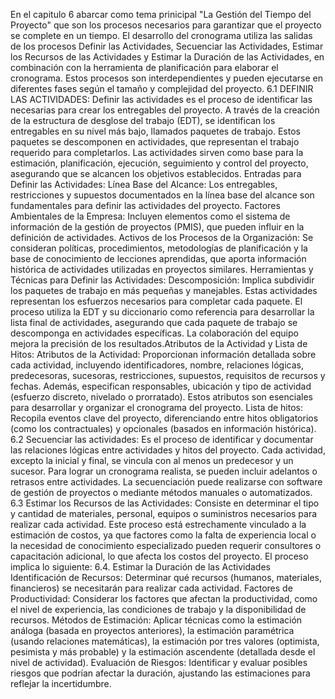En el capitulo 6 abarcar como tema prinicipal "La Gestión del Tiempo del Proyecto" que son los procesos necesarios para garantizar que el proyecto se complete en un tiempo. 
El desarrollo del cronograma utiliza las salidas de los procesos Definir las Actividades, Secuenciar las Actividades, Estimar los Recursos de las Actividades y Estimar la Duración de las Actividades, en combinación con la herramienta de planificación para elaborar el cronograma.
Estos procesos son interdependientes y pueden ejecutarse en diferentes fases según el tamaño y complejidad del proyecto. 
6.1 DEFINIR LAS ACTIVIDADES:
Definir las actividades es el proceso de identificar las necesarias para crear los entregables del proyecto. A través de la creación de la estructura de desglose del trabajo (EDT), se identifican los entregables en su nivel más bajo, llamados paquetes de trabajo. 
Estos paquetes se descomponen en actividades, que representan el trabajo requerido para completarlos. Las actividades sirven como base para la estimación, planificación, ejecución, seguimiento y control del proyecto, asegurando que se alcancen los objetivos establecidos.
Entradas para Definir las Actividades:
Línea Base del Alcance:
Los entregables, restricciones y supuestos documentados en la línea base del alcance son fundamentales para definir las actividades del proyecto.
Factores Ambientales de la Empresa:
Incluyen elementos como el sistema de información de la gestión de proyectos (PMIS), que pueden influir en la definición de actividades.
Activos de los Procesos de la Organización:
Se consideran políticas, procedimientos, metodologías de planificación y la base de conocimiento de lecciones aprendidas, que aporta información histórica de actividades utilizadas en proyectos similares.
Herramientas y Técnicas para Definir las Actividades:
Descomposición:
Implica subdividir los paquetes de trabajo en más pequeñas y manejables. Estas actividades representan los esfuerzos necesarios para completar cada paquete.
El proceso utiliza la EDT y su diccionario como referencia para desarrollar la lista final de actividades, asegurando que cada paquete de trabajo se descomponga en actividades específicas. La colaboración del equipo mejora la precisión de los resultados.Atributos de la Actividad y Lista de Hitos:
Atributos de la Actividad:
Proporcionan información detallada sobre cada actividad, incluyendo identificadores, nombre, relaciones lógicas, predecesoras, sucesoras, restricciones, supuestos, requisitos de recursos y fechas. Además, especifican responsables, ubicación y tipo de actividad (esfuerzo discreto, nivelado o prorratado). Estos atributos son esenciales para desarrollar y organizar el cronograma del proyecto.
Lista de hitos:
Recopila eventos clave del proyecto, diferenciando entre hitos obligatorios (como los contractuales) y opcionales (basados ​​en información histórica).
6.2 Secuenciar las actividades:
Es el proceso de identificar y documentar las relaciones lógicas entre actividades y hitos del proyecto. Cada actividad, excepto la inicial y final, se vincula con al menos un predecesor y un sucesor. Para lograr un cronograma realista, se pueden incluir adelantos o retrasos entre actividades. La secuenciación puede realizarse con software de gestión de proyectos o mediante métodos manuales o automatizados.
6.3 Estimar los Recursos de las Actividades:
Consiste en determinar el tipo y cantidad de materiales, personal, equipos o suministros necesarios para realizar cada actividad. Este proceso está estrechamente vinculado a la estimación de costos, ya que factores como la falta de experiencia local o la necesidad de conocimiento especializado pueden requerir consultores o capacitación adicional, lo que afecta los costos del proyecto.
El proceso implica lo siguiente:
6.4. Estimar la Duración de las Actividades
Identificación de Recursos: Determinar qué recursos (humanos, materiales, financieros) se necesitarán para realizar cada actividad.
Factores de Productividad: Considerar los factores que afectan la productividad, como el nivel de experiencia, las condiciones de trabajo y la disponibilidad de recursos.
Métodos de Estimación: Aplicar técnicas como la estimación análoga (basada en proyectos anteriores), la estimación paramétrica (usando relaciones matemáticas), la estimación por tres valores (optimista, pesimista y más probable) y la estimación ascendente (detallada desde el nivel de actividad).
Evaluación de Riesgos: Identificar y evaluar posibles riesgos que podrían afectar la duración, ajustando las estimaciones para reflejar la incertidumbre.
